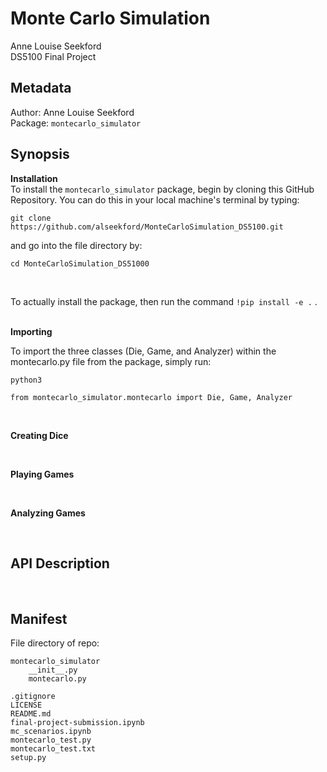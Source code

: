 # Monte Carlo Simulation
Anne Louise Seekford  
DS5100 Final Project


## Metadata  

Author: Anne Louise Seekford  
Package: 
```montecarlo_simulator```

## Synopsis  

**Installation**  
To install the ```montecarlo_simulator``` package, begin by cloning this GitHub Repository. You can do this in your local machine's terminal by typing:
```
git clone https://github.com/alseekford/MonteCarloSimulation_DS5100.git
``` 
and go into the file directory by:
```
cd MonteCarloSimulation_DS51000
```   
<br/>

To actually install the package, then run the command ```!pip install -e .``` .  
<br/>

**Importing**

To import the three classes (Die, Game, and Analyzer) within the montecarlo.py file from the package, simply run: 

```
python3

from montecarlo_simulator.montecarlo import Die, Game, Analyzer 
```
<br/>

**Creating Dice**


<br/>

**Playing Games**


<br/>

**Analyzing Games**


<br/>

## API Description  


<br/>

## Manifest  
File directory of repo:
```
montecarlo_simulator
    __init__.py
    montecarlo.py

.gitignore
LICENSE
README.md
final-project-submission.ipynb
mc_scenarios.ipynb
montecarlo_test.py
montecarlo_test.txt
setup.py
```
